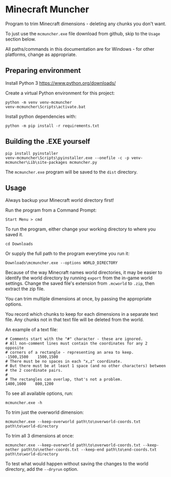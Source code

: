 # Minecraft Muncher

Program to trim Minecraft dimensions - deleting any chunks you don't want.

To just use the `mcmuncher.exe` file download from github,
skip to the `Usage` section below.

All paths/commands in this documentation are for Windows - for other platforms,
change as appropriate.

## Preparing environment

Install Python 3 https://www.python.org/downloads/

Create a virtual Python environment for this project:
```
python -m venv venv-mcmuncher
venv-mcmuncher\Scripts\activate.bat
```

Install python dependencies with:
```
python -m pip install -r requirements.txt
```

## Building the .EXE yourself

```
pip install pyinstaller
venv-mcmuncher\Scripts\pyinstaller.exe --onefile -c -p venv-mcmuncher\Lib\site-packages mcmuncher.py
```

The `mcmuncher.exe` program will be saved to the `dist` directory.

## Usage

Always backup your Minecraft world directory first!

Run the program from a Command Prompt:
```
Start Menu > cmd
```

To run the program, either change your working directory to where you saved
it.
```
cd Downloads
```
Or supply the full path to the program everytime you run it:
```
Downloads\mcmuncher.exe --options WORLD_DIRECTORY
```

Because of the way Minecraft names world directories, it may be easier to
identify the world directory by running `export` from the in-game world
settings. Change the saved file's extension from `.mcworld` to `.zip`,
then extract the zip file.

You can trim multiple dimensions at once, by passing the appropriate options.

You record which chunks to keep for each dimensions in a separate text file.
Any chunks not in that text file will be deleted from the world.

An example of a text file:
```
# Comments start with the "#" character - these are ignored.
# All non-comment lines must contain the coordinates for any 2 opposite
# corners of a rectangle - representing an area to keep.
-1500,1500    1500,1500
# There must be no spaces in each "x,z" coordinate.
# But there must be at least 1 space (and no other characters) between
# the 2 coordinate pairs.
#
# The rectangles can overlap, that's not a problem.
1400,1600    800,1200
```

To see all available options, run:
```
mcmuncher.exe -h
```

To trim just the overworld dimension:
```
mcmuncher.exe --keep-overworld path\to\overworld-coords.txt path\to\world-directory
```

To trim all 3 dimensions at once:
```
mcmuncher.exe --keep-overworld path\to\overworld-coords.txt --keep-nether path\to\nether-coords.txt --keep-end path\to\end-coords.txt path\to\world-directory
```

To test what would happen without saving the changes to the world directory,
add the `--dryrun` option.
